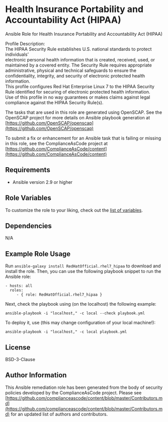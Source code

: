 Health Insurance Portability and Accountability Act (HIPAA)
=========

Ansible Role for Health Insurance Portability and Accountability Act (HIPAA)  
  
Profile Description:  
The HIPAA Security Rule establishes U.S. national standards to protect individuals’  
electronic personal health information that is created, received, used, or  
maintained by a covered entity. The Security Rule requires appropriate  
administrative, physical and technical safeguards to ensure the  
confidentiality, integrity, and security of electronic protected health  
information.  
This profile configures Red Hat Enterprise Linux 7 to the HIPAA Security  
Rule identified for securing of electronic protected health information.  
Use of this profile in no way guarantees or makes claims against legal compliance against the HIPAA Security Rule(s).

The tasks that are used in this role are generated using OpenSCAP.
See the OpenSCAP project for more details on Ansible playbook generation at [https://github.com/OpenSCAP/openscap](https://github.com/OpenSCAP/openscap)

To submit a fix or enhancement for an Ansible task that is failing or missing in this role,
see the ComplianceAsCode project at [https://github.com/ComplianceAsCode/content](https://github.com/ComplianceAsCode/content)

Requirements
------------

- Ansible version 2.9 or higher

Role Variables
--------------

To customize the role to your liking, check out the [list of variables](defaults/main.yml).

Dependencies
------------

N/A

Example Role Usage
----------------

Run `ansible-galaxy install RedHatOfficial.rhel7_hipaa` to
download and install the role. Then, you can use the following playbook snippet to run the Ansible role:

    - hosts: all
      roles:
         - { role: RedHatOfficial.rhel7_hipaa }

Next, check the playbook using (on the localhost) the following example:

    ansible-playbook -i "localhost," -c local --check playbook.yml

To deploy it, use (this may change configuration of your local machine!):

    ansible-playbook -i "localhost," -c local playbook.yml

License
-------

BSD-3-Clause

Author Information
------------------

This Ansible remediation role has been generated from the body of security
policies developed by the ComplianceAsCode project. Please see
[https://github.com/complianceascode/content/blob/master/Contributors.md](https://github.com/complianceascode/content/blob/master/Contributors.md)
for an updated list of authors and contributors.
